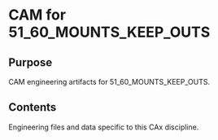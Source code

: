 # CAM for 51_60_MOUNTS_KEEP_OUTS

## Purpose
CAM engineering artifacts for 51_60_MOUNTS_KEEP_OUTS.

## Contents
Engineering files and data specific to this CAx discipline.
